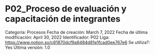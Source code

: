 # P02_Proceso de evaluación y capacitación de integrantes

Categoría: Procesos
Fecha de creación: March 7, 2022
Fecha de última modificación: April 30, 2022
Identificador: P02
Liga: https://www.notion.so/c81870dcf9a6484d81e1fcad0ee767e6
Se utiliza?: Yes
Última versión: 1.0